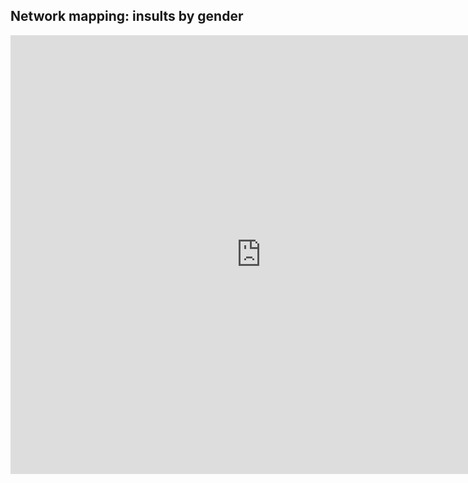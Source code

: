 ## Network mapping: insults by gender 
<iframe src="https://documents.cortext.net/2c39/2c39d54acc64899611925db8838536bb/53303/maps/hn-usrep26876_7218top150-ISItermsinsultsintweets-ISItermsgender-chi2cooc-99999-oT0.09-9999-louFalse.pdf" frameborder="0" style="overflow:hidden;border:1px solid #DDDDDD;" width="800" height="700" allowfullscreen></iframe>


